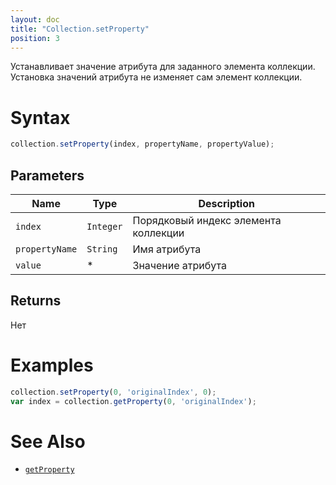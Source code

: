 ```yaml
---
layout: doc
title: "Collection.setProperty"
position: 3
---
```


Устанавливает значение атрибута для заданного элемента коллекции. Установка значений атрибута не изменяет сам элемент коллекции. 

# Syntax

```js
collection.setProperty(index, propertyName, propertyValue);
```

## Parameters

|Name|Type|Description|
|----|----|-----------|
|`index`|`Integer`|Порядковый индекс элемента коллекции|
|`propertyName`|`String`|Имя атрибута|
|`value`|&#42;|Значение атрибута|

## Returns

Нет

# Examples

```js
collection.setProperty(0, 'originalIndex', 0); 
var index = collection.getProperty(0, 'originalIndex');
```

# See Also

* [`getProperty`](../Collection.getProperty/)
